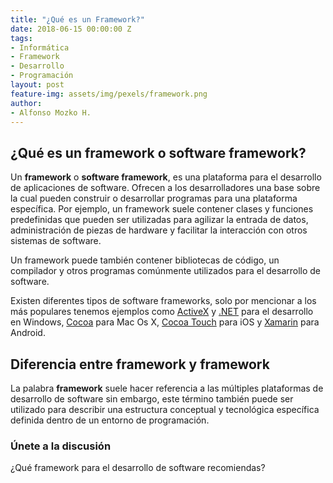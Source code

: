 ```yaml
---
title: "¿Qué es un Framework?"
date: 2018-06-15 00:00:00 Z
tags:
- Informática
- Framework
- Desarrollo
- Programación
layout: post
feature-img: assets/img/pexels/framework.png
author:
- Alfonso Mozko H.
---
```


## ¿Qué es un framework o software framework?
Un **framework** o **software framework**, es una plataforma para el desarrollo de aplicaciones de software. Ofrecen a los desarrolladores una base sobre la cual pueden construir o desarrollar programas para una plataforma específica. Por ejemplo, un framework suele contener clases y funciones predefinidas que pueden ser utilizadas para agilizar la entrada de datos, administración de piezas de hardware y facilitar la interacción con otros sistemas de software. 

Un framework puede también contener bibliotecas de código, un compilador y otros programas comúnmente utilizados para el desarrollo de software.

Existen diferentes tipos de software frameworks, solo por mencionar a los más populares tenemos ejemplos como [ActiveX]( https://en.wikipedia.org/wiki/Application_programming_interface) y [.NET]( https://es.wikipedia.org/wiki/Microsoft_.NET) para el desarrollo en Windows, [Cocoa]( https://es.wikipedia.org/wiki/Cocoa_(inform%C3%A1tica)) para Mac Os X, [Cocoa Touch]( https://es.wikipedia.org/wiki/Cocoa_Touch) para iOS y [Xamarin]( https://www.xamarin.com/) para Android.

## Diferencia entre framework y framework
 
La palabra **framework** suele hacer referencia a las múltiples plataformas de desarrollo de software sin embargo, este término también puede ser utilizado para describir una estructura conceptual y tecnológica específica definida dentro de un entorno de programación.

### Únete a la discusión
¿Qué framework para el desarrollo de software recomiendas?
